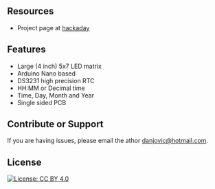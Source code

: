 Resources
---------

- Project page at [hackaday](www.hackaday.com)

Features
--------

- Large (4 inch) 5x7 LED matrix
- Arduino Nano based
- DS3231 high precision RTC
- HH:MM or Decimal time
- Time, Day, Month and Year
- Single sided PCB


Contribute or Support
---------------------

If you are having issues, please email the athor [danjovic@hotmail.com](mailto:dnajovic@hotmail.com).

License
-------

[![License: CC BY 4.0](https://licensebuttons.net/l/by-sa/4.0/88x31.png)](http://creativecommons.org/licenses/by/4.0/)